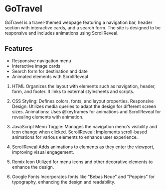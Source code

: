 # GoTravel

GoTravel is a travel-themed webpage featuring a navigation bar, header section with interactive cards, and a search form. The site is designed to be responsive and includes animations using ScrollReveal.

## Features

- Responsive navigation menu
- Interactive image cards
- Search form for destination and date
- Animated elements with ScrollReveal

1. HTML 
Organizes the layout with elements such as navigation, header, form, and footer. It links to external stylesheets and scripts.

2. CSS 
Styling: Defines colors, fonts, and layout properties.
Responsive Design: Utilizes media queries to adapt the design for different screen sizes.
Animations: Uses @keyframes for animations and ScrollReveal for revealing elements with animation.

3. JavaScript
Menu Toggle: Manages the navigation menu's visibility and icon change when clicked.
ScrollReveal: Implements scroll-based animations for various elements to enhance user experience.

4. ScrollReveal
Adds animations to elements as they enter the viewport, improving visual engagement.

5. Remix Icon
Utilized for menu icons and other decorative elements to enhance the design.

6. Google Fonts
Incorporates fonts like "Bebas Neue" and "Poppins" for typography, enhancing the design and readability.
